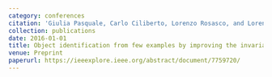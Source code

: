 ```yaml
---
category: conferences
citation: 'Giulia Pasquale, Carlo Ciliberto, Lorenzo Rosasco, and Lorenzo Natale. "Object identification from few examples by improving the invariance of a deep convolutional neural network", 2016.'
collection: publications
date: 2016-01-01
title: Object identification from few examples by improving the invariance of a deep convolutional neural network
venue: Preprint
paperurl: https://ieeexplore.ieee.org/abstract/document/7759720/
---
```


